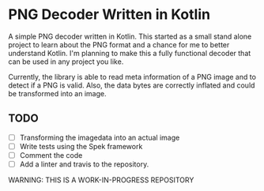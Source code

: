 # PNG Decoder Written in Kotlin
A simple PNG decoder written in Kotlin. This started as a small stand alone project to learn about the PNG format and a chance for me to better understand Kotlin. I'm planning to make this a fully functional decoder that can be used in any project you like.

Currently, the library is able to read meta information of a PNG image and to detect if a PNG is valid. Also, the data bytes are correctly inflated and could be transformed into an image. 

## TODO
- [ ] Transforming the imagedata into an actual image
- [ ] Write tests using the Spek framework
- [ ] Comment the code
- [ ] Add a linter and travis to the repository.

WARNING: THIS IS A WORK-IN-PROGRESS REPOSITORY

